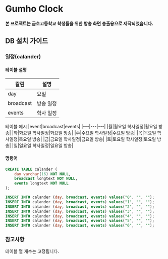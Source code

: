 # Gumho Clock
**본 프로젝트는 금호고등학교 학생들을 위한 방송 화면 송출용으로 제작되었습니다.**

## DB 설치 가이드
### 일정(calander)
#### 테이블 설명
|칼럼|설명|
|---|---|
|day|요일|
|broadcast|방송 일정|
|events|학사 일정|

테이블 에시
|event|broadcast|events|
|---|---|---|
|월|월요일 학사일정|월요일 방송|
|화|화요일 학사일정|화요일 방송|
|수|수요일 학사일정|수요일 방송|
|목|목요일 학사일정|목요일 방송|
|금|금요일 학사일정|금요일 방송|
|토|토요일 학사일정|토요일 방송|
|일|일요일 학사일정|일요일 방송|

#### 명령어
```sql
CREATE TABLE calander (
    day varchar(16) NOT NULL,
    broadcast longtext NOT NULL,
    events longtext NOT NULL
);

INSERT INTO calander (day, broadcast, events) values("0", "", "");
INSERT INTO calander (day, broadcast, events) values("1", "", "");
INSERT INTO calander (day, broadcast, events) values("2", "", "");
INSERT INTO calander (day, broadcast, events) values("3", "", "");
INSERT INTO calander (day, broadcast, events) values("4", "", "");
INSERT INTO calander (day, broadcast, events) values("5", "", "");
INSERT INTO calander (day, broadcast, events) values("6", "", "");
```
### 참고사항
테이블 열 개수는 고정됩니다.
